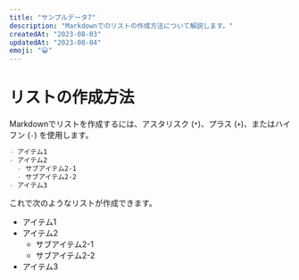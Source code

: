 ```yaml
---
title: "サンプルデータ7"
description: "Markdownでのリストの作成方法について解説します。"
createdAt: "2023-08-03"
updatedAt: "2023-08-04"
emoji: "😀"
---
```


# リストの作成方法

Markdownでリストを作成するには、アスタリスク (`*`)、プラス (`+`)、またはハイフン (`-`) を使用します。

```markdown
- アイテム1
- アイテム2
  - サブアイテム2-1
  - サブアイテム2-2
- アイテム3
```

これで次のようなリストが作成できます。

- アイテム1
- アイテム2
  - サブアイテム2-1
  - サブアイテム2-2
- アイテム3

